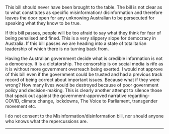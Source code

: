 This bill should never have been brought to the table. The bill is not clear as to what constitutes as
specific misinformation/ disinformation and therefore leaves the door open for any unknowing
Australian to be persecuted for speaking what they know to be true.

If this bill passes, people will be too afraid to say what they think for fear of being penalised and
fined. This is a very slippery slope for democracy in Australia. If this bill passes we are heading into a
state of totalitarian leadership of which there is no turning back from.

Having the Australian government decide what is credible information is not a democracy. It is a
dictatorship. The censorship is on social media is rife as it is without more government overreach
being exerted. I would not approve of this bill even if the government could be trusted and had a
previous track record of being correct about important issues. Because what if they were wrong?
How many lives would be destroyed because of poor government policy and decision-making. This is
clearly another attempt to silence those that speak out against the government-approved narrative
regarding- COVID, climate change, lockdowns, The Voice to Parliament, transgender movement etc.

I do not consent to the Misinformation/disinformation bill, nor should anyone who knows what the
repercussions are.


-----

